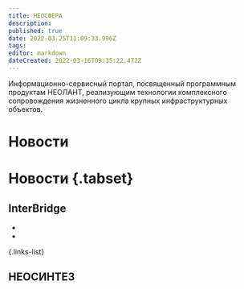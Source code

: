 ```yaml
---
title: НЕОСФЕРА
description: 
published: true
date: 2022-03-25T11:09:33.996Z
tags: 
editor: markdown
dateCreated: 2022-03-16T09:35:22.472Z
---
```


Информационно-сервисный портал, посвященный программным продуктам НЕОЛАНТ, реализующим технологии комплексного сопровождения жизненного цикла крупных инфраструктурных объектов.

# Новости

# Новости {.tabset}
## InterBridge
- 
- 
{.links-list}
## НЕОСИНТЕЗ